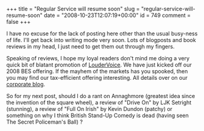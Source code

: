 +++
title = "Regular Service will resume soon"
slug = "regular-service-will-resume-soon"
date = "2008-10-23T12:07:19+00:00"
id = 749
comment = false
+++

I have no excuse for the lack of posting here other than the usual busy-ness of life. I'll get back into writing mode very soon. Lots of blogposts and book reviews in my head, I just need to get them out through my fingers.

Speaking of reviews, I hope my loyal readers don't mind me doing a very quick bit of blatant promotion of [LouderVoice](http://business.loudervoice.com/). We have just kicked off our 2008 BES offering. If the mayhem of the markets has you spooked, then you may find our tax-efficient offering interesting. All details over on our [corporate blog](http://blog.loudervoice.com/2008/10/23/investment-opportunities-in-loudervoice/).

So for my next post, should I do a rant on Annaghmore (greatest idea since the invention of the square wheel), a review of "Drive On" by LJK Setright (stunning), a review of "Full On Irish" by Kevin Dundon (patchy) or something on why I think British Stand-Up Comedy is dead (having seen The Secret Policeman's Ball) ?
